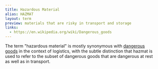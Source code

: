 ```yaml
---
title: Hazardous Material
alias: HAZMAT
layout: term
preview: materials that are risky in transport and storage
links:
  - https://en.wikipedia.org/wiki/Dangerous_goods
---
```


The term "hazardous material" is mostly synonymous with [dangerous goods](/dangerous-goods.md) in the context of logistics, with the subtle distinction that hazmat is used to refer to the subset of dangerous goods that are dangerous at rest as well as in transport. 